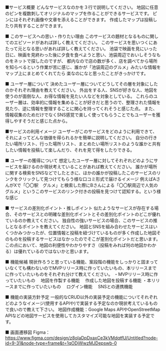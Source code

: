 ■サービス概要
どんなサービスなのかを３行で説明してください。
地図に任意のピンを複数刺してオリジナルのマップを作ることができるサービスです。
ピンにはそれぞれ画像や文章を添えることができます。
作成したマップは投稿したり共有することができます。

■ このサービスへの思い・作りたい理由
このサービスの題材となるものに関してのエピソードがあれば詳しく教えてください。
このサービスを思いつくにあたって元となる思いがあれば詳しく教えてください。
池袋で映画を見にいった日に、映画を見終わった後に夕食を食べようと思い、池袋周辺でおいしそうなものをネットで探したのですが、
都内なので店の数が多く、店を調べてから場所を知らべるという作業が苦に感じ、誰かが「池袋周辺のグルメ」みたいな情報をマップ上にまとめてくれてたら
楽なのになと思ったことがきっかけです。

■ ユーザー層について
決めたユーザー層についてどうしてその層を対象にしたのかそれぞれ理由を教えてください。
外出をする人、SNSが好きな人、地図を使うのが面倒な人、お得な情報を見たい人などを対象としている。
これらのユーザー層は、効率的に情報を集めることが好きだと思うので、整理された情報を見たり、逆に情報を整理することに関心を持ってくれそうと感じた点。
また、情報収集のためだけでなくSNS感覚で楽しく使ってもらうことでもユーザーを獲得しやすそうだと感じた点から。

■サービスの利用イメージ
ユーザーがこのサービスをどのように利用できて、それによってどんな価値を得られるかを簡単に説明してください。
自分の行きたい場所リスト、行った場所リスト、まとめたい場所リストのような誰かと共有したい情報を投稿して楽しんだり、それを見て得をしたりできる。


■ ユーザーの獲得について
想定したユーザー層に対してそれぞれどのようにサービスを届けるのか現状考えていることがあれば教えてください。
誰かが場所に関する検索をSNSなどでしたときに、ほかの誰かが投稿したこのサービスのリンクをクリックして見つけてもらう様な口コミ形式で届けるイメージ
例えばAさんがXで「〇〇駅　グルメ」と検索した際にBさんによる「〇〇駅周辺で人気のグルメ」というこのサービスのリンク付きの投稿を見つけて認知する。という様な感じ

■ サービスの差別化ポイント・推しポイント
似たようなサービスが存在する場合、そのサービスとの明確な差別化ポイントとその差別化ポイントのどこが優れているのか教えてください。
独自性の強いサービスの場合、このサービスの推しとなるポイントを教えてください。
地図とSNSを組み合わせたサービスはいくつかみつかったが、位置情報と投稿を紐づけているものが多く作成した地図そのものを投稿するサービスはなかったのでそこが差別化ポイントだと思います。
この点において、地図の利便性やわかりやすさ（投稿をみれば何の地図かわかる）は優れているのではないかと思います。

■ 機能候補
現状作ろうと思っている機能、案段階の機能をしっかりと固まっていなくても構わないのでMVPリリース時に作っていたいもの、本リリースまでに作っていたいものをそれぞれ分けて教えてください。
・MVPリリース時に作っていたいもの
　地図を作製する機能
　作成した地図を投稿する機能
・本リリースまでに作っていたいもの
　ログイン機能
　SNSとの連携機能
 
■ 機能の実装方針予定
一般的なCRUD以外の実装予定の機能についてそれぞれどのようなイメージ(使用するAPIや)で実装する予定なのか現状考えているもので良いので教えて下さい。
地図作成機能：Google Maps APIやOpenStreetMap APIなどの地図サービスを使用してカスタマイズ可能な地図を実装する予定です。

■ 画面遷移図
Figma：https://www.figma.com/design/z8oIaDpDxaxCe3kVMdqtfU/Untitled?node-id=9-31&node-type=frame&t=1qODjWwzMJDepswb-0
